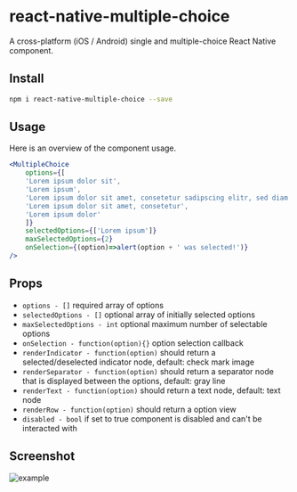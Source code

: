 # react-native-multiple-choice
A cross-platform (iOS / Android) single and multiple-choice React Native component.

## Install

```sh
npm i react-native-multiple-choice --save
```

## Usage

Here is an overview of the component usage.

```jsx
<MultipleChoice
    options={[
    'Lorem ipsum dolor sit',
    'Lorem ipsum',
    'Lorem ipsum dolor sit amet, consetetur sadipscing elitr, sed diam nonumy eirmod tempor invidunt ut labore et dolore magna aliquyam erat, sed diam voluptua.',
    'Lorem ipsum dolor sit amet, consetetur',
    'Lorem ipsum dolor'
    ]}
    selectedOptions={['Lorem ipsum']}
    maxSelectedOptions={2}
    onSelection={(option)=>alert(option + ' was selected!')}
/>
```

## Props

* `options - []` required array of options
* `selectedOptions - []` optional array of initially selected options
* `maxSelectedOptions - int` optional maximum number of selectable options
* `onSelection - function(option){}` option selection callback
* `renderIndicator - function(option)` should return a selected/deselected indicator node, default: check mark image
* `renderSeparator - function(option)` should return a separator node that is displayed between the options, default: gray line
* `renderText - function(option)` should return a text node, default: text node
* `renderRow - function(option)` should return a option view
* `disabled - bool` if set to true component is disabled and can't be interacted with

## Screenshot

![example](https://raw.githubusercontent.com/d-a-n/react-native-multiple-choice/master/assets/images/screenshot.png)


